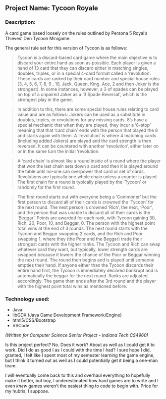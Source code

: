 ## Project Name: Tycoon Royale
### Description:
A card game based loosely on the rules outlined by Persona 5 Royal’s Thieves’ Den Tycoon Minigame.

The general rule set for this version of Tycoon is as follows: 
>Tycoon is a discard-based card game where the main objective is to discard your entire hand as soon as possible. Each player is given a hand of 13 card that they can discard either in matching singles, doubles, triples, or in a special 4-card format called a ‘revolution’. These cards are ranked by their card number and special house rules (3, 4, 5, 6, 7, 8, 9 , 10, Jack, Queen, King, Ace, 2 and then Joker is the strongest). In some instances, however, a 3 of spades can be played on top of a unpaired Joker as a ‘3 Spade Reversal’, which is the strongest play in the game. 

>In addition to this, there are some special house rules relating to card value and are as follows: Jokers can be used as a substitute in doubles, triples, or revolutions for any missing cards. 8’s have a special mechanic that when they are played, they incur a ‘8-stop’ meaning that that ‘card chain’ ends with the person that played the 8 and starts again with them. A ‘revolution’ is where 4 matching cards (including added Jokers) are played and the card strength is then reversed. It can be countered with another ‘revolution’, either later on or in the same turn the initial ‘revolution.

>A ‘card chain’ is almost like a round inside of a round where the player that won the last chain sets down a card and then it is played around the table until no-one can overpower that card or set of cards. Revolutions are typically one whole chain unless a counter is played. The first chain for a round is typically played by the ‘Tycoon’ or randomly for the first round. 

>The first round starts out with everyone being a ‘Commoner’ but the first person to discard all of their cards is crowned the ‘Tycoon’ for the next round. The next person is crowned ‘Rich’, the next, ‘Poor’, and the person that was unable to discard all of their cards is the ‘Beggar’. Points are awarded for each rank, with Tycoon gaining 30, Rich, 20, Poor, 10, and Beggar, 0. The person with the highest point total wins at the end of 3 rounds. The next round starts with the Tycoon and Beggar swapping 2 cards, and the Rich and Poor swapping 1, where they (the Poor and the Beggar) trade their strongest cards with the higher ranks. The Tycoon and Rich can swap whatever card they want, but typically, lower strength cards are swapped because it lowers the chance of the Poor or Beggar winning the next round. The round then begins and is played until someone empties their hand. If anyone either than the Tycoon discards their entire hand first, the Tycoon is immediately declared bankrupt and is automatically the beggar for the next round. Ranks are adjusted accordingly. The game then ends after the 3rd round and the player with the highest point total wins as mentioned before. 

### Technology used:
- Java
- libGDX (Java Game Development Framework/Engine)
- html5/CSS/Bootstrap
- VSCode

*(Written for Computer Science Senior Project - Indiana Tech CS4960)*

Is this project perfect? No. Does it work? About as well as I could get it to work. Did I do as good I as I could with the time I had? I sure hope I did, granted, I felt like I spent most of my semester learning the game engine, but I think it turned out as well as I could potentially get it being a one-man team.

I will eventually come back to this and overhaul everything to hopefully make it better, but boy, I underestimated how hard games are to write and I even *knew* games weren't the easiest thing to code to begin with. Price for my hubris, I suppose.  

